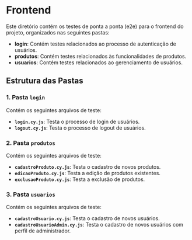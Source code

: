 # Frontend

Este diretório contém os testes de ponta a ponta (e2e) para o frontend do projeto, organizados nas seguintes pastas:

- **login**: Contém testes relacionados ao processo de autenticação de usuários.
- **produtos**: Contém testes relacionados às funcionalidades de produtos.
- **usuarios**: Contém testes relacionados ao gerenciamento de usuários.

## Estrutura das Pastas

### 1. Pasta `login`

Contém os seguintes arquivos de teste:

- **`login.cy.js`**: Testa o processo de login de usuários.
- **`logout.cy.js`**: Testa o processo de logout de usuários.

### 2. Pasta `produtos`

Contém os seguintes arquivos de teste:

- **`cadastroProduto.cy.js`**: Testa o cadastro de novos produtos.
- **`edicaoProduto.cy.js`**: Testa a edição de produtos existentes.
- **`exclusaoProduto.cy.js`**: Testa a exclusão de produtos.

### 3. Pasta `usuarios`

Contém os seguintes arquivos de teste:

- **`cadastroUsuario.cy.js`**: Testa o cadastro de novos usuários.
- **`cadastroUsuarioAdmin.cy.js`**: Testa o cadastro de novos usuários com perfil de administrador.
